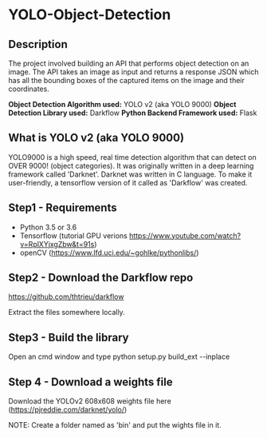 # YOLO-Object-Detection
## Description
The project involved building an API that performs object detection on an image. The API takes an image as input and returns a response JSON which has all the bounding boxes of the captured items on the image and their coordinates.

**Object Detection Algorithm used:** YOLO v2 (aka YOLO 9000)
**Object Detection Library used:** Darkflow
**Python Backend Framework used:** Flask

## What is YOLO v2 (aka YOLO 9000)
YOLO9000 is a high speed, real time detection algorithm that can detect on OVER 9000! (object categories). It was originally written in a deep learning framework called 'Darknet'. Darknet was written in C language. To make it user-friendly, a tensorflow version of it called as 'Darkflow' was created.

## Step1 - Requirements
- Python 3.5 or 3.6
- Tensorflow (tutorial GPU verions https://www.youtube.com/watch?v=RplXYjxgZbw&t=91s)
- openCV (https://www.lfd.uci.edu/~gohlke/pythonlibs/)

## Step2 - Download the Darkflow repo
https://github.com/thtrieu/darkflow

Extract the files somewhere locally.

## Step3 - Build the library
Open an cmd window and type python setup.py build_ext --inplace

## Step 4 - Download a weights file
Download the YOLOv2 608x608 weights file here (https://pjreddie.com/darknet/yolo/)

NOTE: Create a folder named as 'bin' and put the wights file in it.
